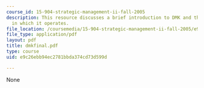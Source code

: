 ```yaml
---
course_id: 15-904-strategic-management-ii-fall-2005
description: This resource discusses a brief introduction to DMK and the industry
  in which it operates.
file_location: /coursemedia/15-904-strategic-management-ii-fall-2005/e9c26ebb94ec2781bbda374cd73d599d_dmkfinal.pdf
file_type: application/pdf
layout: pdf
title: dmkfinal.pdf
type: course
uid: e9c26ebb94ec2781bbda374cd73d599d

---
```

None
